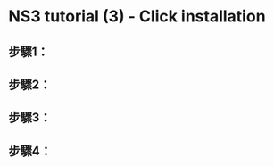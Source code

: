 NS3 tutorial (3) - Click installation 
=========================

步驟1：
---------------



步驟2：
---------------



步驟3：
---------------



步驟4：
---------------

